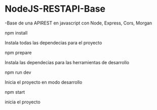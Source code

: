# NodeJS-RESTAPI-Base
-Base de una APIREST en javascript con Node, Express, Cors, Morgan


npm install 

Instala todas las dependecias para el proyecto

npm prepare 

Instala las dependecias para las herramientas de desarrollo

npm run dev 

Inicia el proyecto en modo desarrollo

npm start

inicia el proyecto
